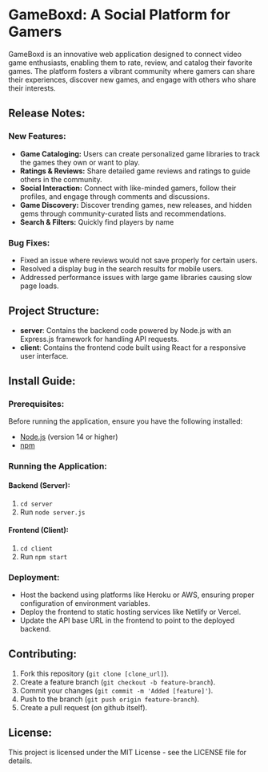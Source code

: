 # GameBoxd: A Social Platform for Gamers

GameBoxd is an innovative web application designed to connect video game enthusiasts, enabling them to rate, review, and catalog their favorite games. The platform fosters a vibrant community where gamers can share their experiences, discover new games, and engage with others who share their interests.

## Release Notes:
### New Features:

- **Game Cataloging:** Users can create personalized game libraries to track the games they own or want to play.
- **Ratings & Reviews:** Share detailed game reviews and ratings to guide others in the community.
- **Social Interaction:** Connect with like-minded gamers, follow their profiles, and engage through comments and discussions.
- **Game Discovery:** Discover trending games, new releases, and hidden gems through community-curated lists and recommendations.
- **Search & Filters:** Quickly find players by name


### Bug Fixes:
- Fixed an issue where reviews would not save properly for certain users.
- Resolved a display bug in the search results for mobile users.
- Addressed performance issues with large game libraries causing slow page loads.

## Project Structure:
- **server**: Contains the backend code powered by Node.js with an Express.js framework for handling API requests.
- **client**: Contains the frontend code built using React for a responsive user interface.

## Install Guide:
### Prerequisites:
Before running the application, ensure you have the following installed:
- [Node.js](https://nodejs.org/) (version 14 or higher)
- [npm](https://www.npmjs.com/)

### Running the Application:

#### Backend (Server):

1. `cd server`
2. Run `node server.js`

#### Frontend (Client):

1. `cd client`
2. Run `npm start`

### Deployment:

- Host the backend using platforms like Heroku or AWS, ensuring proper configuration of environment variables.
- Deploy the frontend to static hosting services like Netlify or Vercel.
- Update the API base URL in the frontend to point to the deployed backend.

## Contributing:
1. Fork this repository (`git clone [clone_url]`).
2. Create a feature branch (`git checkout -b feature-branch`).
3. Commit your changes (`git commit -m 'Added [feature]'`).
4. Push to the branch (`git push origin feature-branch`).
5. Create a pull request (on github itself).

## License:
This project is licensed under the MIT License - see the LICENSE file for details.

